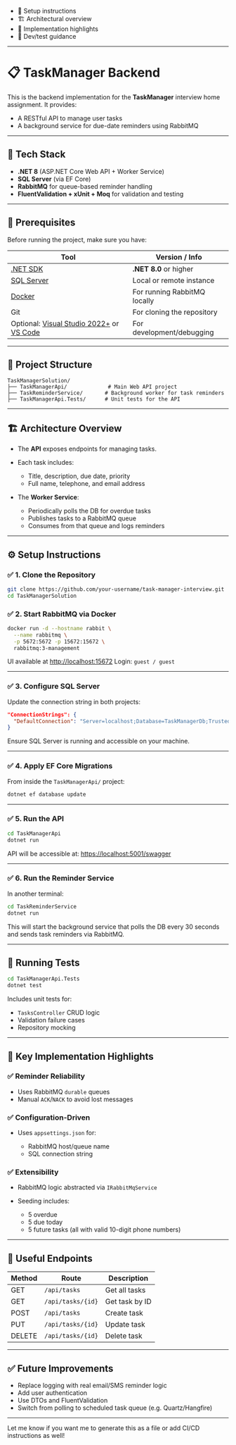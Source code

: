 * 🔧 Setup instructions
* 🏗 Architectural overview
* 🧠 Implementation highlights
* 🚀 Dev/test guidance

---

# 📋 TaskManager Backend

This is the backend implementation for the **TaskManager** interview home assignment. It provides:

* A RESTful API to manage user tasks
* A background service for due-date reminders using RabbitMQ

---

## 🚀 Tech Stack

* **.NET 8** (ASP.NET Core Web API + Worker Service)
* **SQL Server** (via EF Core)
* **RabbitMQ** for queue-based reminder handling
* **FluentValidation + xUnit + Moq** for validation and testing

---

## 🔧 Prerequisites

Before running the project, make sure you have:

| Tool                                                                                                              | Version / Info               |
| ----------------------------------------------------------------------------------------------------------------- | ---------------------------- |
| [.NET SDK](https://dotnet.microsoft.com/en-us/download)                                                           | **.NET 8.0** or higher       |
| [SQL Server](https://www.microsoft.com/en-us/sql-server/sql-server-downloads)                                     | Local or remote instance     |
| [Docker](https://www.docker.com/products/docker-desktop)                                                          | For running RabbitMQ locally |
| Git                                                                                                               | For cloning the repository   |
| Optional: [Visual Studio 2022+](https://visualstudio.microsoft.com/) or [VS Code](https://code.visualstudio.com/) | For development/debugging    |

---

## 📂 Project Structure

```
TaskManagerSolution/
├── TaskManagerApi/             # Main Web API project
├── TaskReminderService/       # Background worker for task reminders
├── TaskManagerApi.Tests/      # Unit tests for the API
```

---

## 🏗 Architecture Overview

* The **API** exposes endpoints for managing tasks.
* Each task includes:

  * Title, description, due date, priority
  * Full name, telephone, and email address
* The **Worker Service**:

  * Periodically polls the DB for overdue tasks
  * Publishes tasks to a RabbitMQ queue
  * Consumes from that queue and logs reminders

---

## ⚙️ Setup Instructions

### ✅ 1. Clone the Repository

```bash
git clone https://github.com/your-username/task-manager-interview.git
cd TaskManagerSolution
```

### ✅ 2. Start RabbitMQ via Docker

```bash
docker run -d --hostname rabbit \
  --name rabbitmq \
  -p 5672:5672 -p 15672:15672 \
  rabbitmq:3-management
```

UI available at [http://localhost:15672](http://localhost:15672)
Login: `guest / guest`

---

### ✅ 3. Configure SQL Server

Update the connection string in both projects:

```json
"ConnectionStrings": {
  "DefaultConnection": "Server=localhost;Database=TaskManagerDb;Trusted_Connection=True;TrustServerCertificate=True;"
}
```

Ensure SQL Server is running and accessible on your machine.

---

### ✅ 4. Apply EF Core Migrations

From inside the `TaskManagerApi/` project:

```bash
dotnet ef database update
```

---

### ✅ 5. Run the API

```bash
cd TaskManagerApi
dotnet run
```

API will be accessible at:
[https://localhost:5001/swagger](https://localhost:5001/swagger)

---

### ✅ 6. Run the Reminder Service

In another terminal:

```bash
cd TaskReminderService
dotnet run
```

This will start the background service that polls the DB every 30 seconds and sends task reminders via RabbitMQ.

---

## 🧪 Running Tests

```bash
cd TaskManagerApi.Tests
dotnet test
```

Includes unit tests for:

* `TasksController` CRUD logic
* Validation failure cases
* Repository mocking

---

## 🧠 Key Implementation Highlights

### ✅ Reminder Reliability

* Uses RabbitMQ `durable` queues
* Manual `ACK`/`NACK` to avoid lost messages

### ✅ Configuration-Driven

* Uses `appsettings.json` for:

  * RabbitMQ host/queue name
  * SQL connection string

### ✅ Extensibility

* RabbitMQ logic abstracted via `IRabbitMqService`
* Seeding includes:

  * 5 overdue
  * 5 due today
  * 5 future tasks (all with valid 10-digit phone numbers)

---

## 📎 Useful Endpoints

| Method | Route             | Description    |
| ------ | ----------------- | -------------- |
| GET    | `/api/tasks`      | Get all tasks  |
| GET    | `/api/tasks/{id}` | Get task by ID |
| POST   | `/api/tasks`      | Create task    |
| PUT    | `/api/tasks/{id}` | Update task    |
| DELETE | `/api/tasks/{id}` | Delete task    |

---

## ✅ Future Improvements

* Replace logging with real email/SMS reminder logic
* Add user authentication
* Use DTOs and FluentValidation
* Switch from polling to scheduled task queue (e.g. Quartz/Hangfire)

---

Let me know if you want me to generate this as a file or add CI/CD instructions as well!
